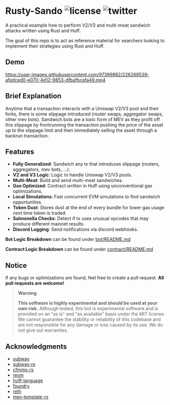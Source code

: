 # Rusty-Sando ![license](https://img.shields.io/badge/License-MIT-green.svg?label=license) ![twitter](https://img.shields.io/twitter/follow/0xMouseless?style=social)
A practical example how to perform V2/V3 and multi-meat sandwich attacks written using Rust and Huff.

The goal of this repo is to act as reference material for searchers looking to implement their strategies using Rust and Huff. 

## Demo
https://user-images.githubusercontent.com/97399882/226269539-afedced0-e070-4d12-9853-dfbafbcefa49.mp4

## Brief Explanation
Anytime that a transaction interacts with a Uniswap V2/V3 pool and their forks, there is some slippage introduced (router swaps, aggregator swaps, other mev bots). Sandwich bots are a toxic form of MEV as they profit off this slippage by frontrunning the transaction pushing the price of the asset up to the slippage limit and then immediately selling the asset through a backrun transaction.

## Features
- **Fully Generalized**: Sandwich any tx that introduces slippage (routers, aggregators, mev bots, ...).
- **V2 and V3 Logic**: Logic to handle Uniswap V2/V3 pools.
- **Multi-Meat**: Build and send multi-meat sandwiches.
- **Gas Optimized**: Contract written in Huff using unconventional gas optimizations.
- **Local Simulations**: Fast concurrent EVM simulations to find sandwich opportunities. 
- **Token Dust**: Stores dust at the end of every bundle for lower gas usage next time token is traded. 
- **Salmonella Checks**: Detect if tx uses unusual opcodes that may produce different mainnet results.
- **Discord Logging**: Send notifications via discord webhooks.

**Bot Logic Breakdown** can be found under [bot/README.md](https://github.com/mouseless-eth/rusty-sando/tree/master/bot)

**Contract Logic Breakdown** can be found under [contract/README.md](https://github.com/mouseless-eth/rusty-sando/tree/master/contract)

## Notice
If any bugs or optimizations are found, feel free to create a pull request. **All pull requests are welcome!** 

> **Warning**
>
> **This software is highly experimental and should be used at your own risk.** Although tested, this bot is experimental software and is provided on an "as is" and "as available" basis under the MIT license. We cannot guarantee the stability or reliability of this codebase and are not responsible for any damage or loss caused by its use. We do not give out warranties. 

## Acknowledgments
- [subway](https://github.com/libevm/subway)
- [subway-rs](https://github.com/refcell/subway-rs)
- [cfmms-rs](https://github.com/0xKitsune/cfmms-rs)
- [revm](https://github.com/bluealloy/revm)
- [huff-language](https://github.com/huff-language/huff-rs)
- [foundry](https://github.com/foundry-rs/foundry)
- [reth](https://github.com/paradigmxyz/reth)
- [mev-template-rs](https://github.com/degatchi/mev-template-rs)
